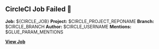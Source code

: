 ## CircleCI Job Failed 🔴  
**Job:** ${CIRCLE_JOB}
**Project:** $CIRCLE_PROJECT_REPONAME
**Branch:** $CIRCLE_BRANCH
**Author:** $CIRCLE_USERNAME
**Mentions:** $GLUE_PARAM_MENTIONS

[**View Job**](${CIRCLE_BUILD_URL})